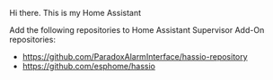 Hi there. This is my Home Assistant 

Add the following repositories to Home Assistant Supervisor Add-On repositories:
 - https://github.com/ParadoxAlarmInterface/hassio-repository
 - https://github.com/esphome/hassio
 
 
